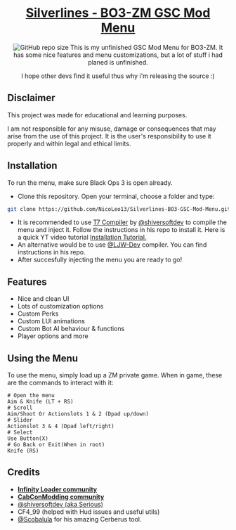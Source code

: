 <div align="center">
<h1 style="border-bottom: none">
    <b><a href="https://github.com/NicoLeo13/Silverlines-BO3-GSC-Mod-Menu.git">Silverlines - BO3-ZM GSC Mod Menu</a></b>
</h1>

![GitHub repo size](https://img.shields.io/github/repo-size/NicoLeo13/https%3A%2F%2Fgithub.com%2FNicoLeo13%2FSilverlines-BO3-GSC-Mod-Menu.git)
This is my unfinished GSC Mod Menu for BO3-ZM. It has some nice features and menu customizations, but a lot of stuff i had planed is unfinished.

I hope other devs find it useful thus why i'm releasing the source :)

</div>

## **Disclaimer**

This project was made for educational and learning purposes.

I am not responsible for any misuse, damage or consequences that may arise from the use of this project. It is the user's responsibility to use it properly and within legal and ethical limits.

## Installation

To run the menu, make sure Black Ops 3 is open already.

- Clone this repository. Open your terminal, choose a folder and type:

```bash
git clone https://github.com/NicoLeo13/Silverlines-BO3-GSC-Mod-Menu.git
```

- It is recommended to use [T7 Compiler](https://github.com/shiversoftdev/t7-compiler/tree/current) by [@shiversoftdev](https://github.com/shiversoftdev) to compile the menu and inject it. Follow the instructions in his repo to install it. Here is a quick YT video tutorial [ Installation Tutorial.](https://www.youtube.com/watch?v=36-dmatcEZE)
- An alternative would be to use [@LJW-Dev](https://github.com/LJW-Dev/Black-Ops-3-GSC-Compiler/releases/latest) compiler. You can find instructions in his repo.
- After succesfully injecting the menu you are ready to go!

## Features

- Nice and clean UI
- Lots of customization options
- Custom Perks
- Custom LUI animations
- Custom Bot AI behaviour & functions
- Player options and more

## Using the Menu

To use the menu, simply load up a ZM private game. When in game, these are the commands to interact with it:

```console
# Open the menu
Aim & Knife (LT + RS)
# Scroll
Aim/Shoot Or Actionslots 1 & 2 (Dpad up/down)
# Slider
Actionslot 3 & 4 (Dpad left/right)
# Select
Use Button(X)
# Go Back or Exit(When in root)
Knife (RS)
```

## Credits

- [**Infinity Loader community**](https://discord.gg/nppTRMjsHr)
- [**CabConModding community**](https://cabconmodding.com/)
- [@shiversoftdev (aka Serious)](https://github.com/shiversoftdev)
- CF4_99 (helped with Hud issues and useful utils)
- [@Scobalula](https://github.com/Scobalula) for his amazing Cerberus tool.

